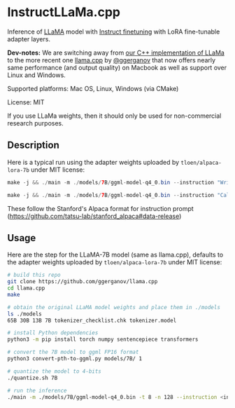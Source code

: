 # InstructLLaMa.cpp

Inference of [LLaMA](https://arxiv.org/abs/2302.13971) model with [Instruct finetuning](https://crfm.stanford.edu/2023/03/13/alpaca.html) with LoRA fine-tunable adapter layers.

**Dev-notes:** We are switching away from [our C++ implementation of LLaMa](https://github.com/NolanoOrg/llama-int4-quant) to the more recent one [llama.cpp](https://github.com/ggerganov/llama.cpp) by [@ggerganov](https://github.com/ggerganov) that now offers nearly same performance (and output quality) on Macbook as well as support over Linux and Windows.

Supported platforms: Mac OS, Linux, Windows (via CMake)

License: MIT

If you use LLaMa weights, then it should only be used for non-commercial research purposes.

## Description

Here is a typical run using the adapter weights uploaded by `tloen/alpaca-lora-7b` under MIT license:

```java
make -j && ./main -m ./models/7B/ggml-model-q4_0.bin --instruction "Write an email to your friend about your plans for the weekend." -t 8 -n 128
```

```java
make -j && ./main -m ./models/7B/ggml-model-q4_0.bin --instruction "Calculate the area of the a circle given its radius." --input "radius = 3" -t 8 -n 128
```

These follow the Stanford's Alpaca format for instruction prompt (https://github.com/tatsu-lab/stanford_alpaca#data-release)

## Usage

Here are the step for the LLaMA-7B model (same as llama.cpp), defaults to the adapter weights uploaded by `tloen/alpaca-lora-7b` under MIT license:

```bash
# build this repo
git clone https://github.com/ggerganov/llama.cpp
cd llama.cpp
make

# obtain the original LLaMA model weights and place them in ./models
ls ./models
65B 30B 13B 7B tokenizer_checklist.chk tokenizer.model

# install Python dependencies
python3 -m pip install torch numpy sentencepiece transformers

# convert the 7B model to ggml FP16 format
python3 convert-pth-to-ggml.py models/7B/ 1

# quantize the model to 4-bits
./quantize.sh 7B

# run the inference
./main -m ./models/7B/ggml-model-q4_0.bin -t 8 -n 128 --instruction <instruction> --input <input_to_instruction>
```


